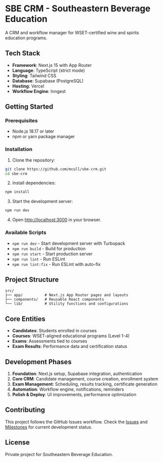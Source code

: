 # SBE CRM - Southeastern Beverage Education

A CRM and workflow manager for WSET-certified wine and spirits education programs.

## Tech Stack

- **Framework**: Next.js 15 with App Router
- **Language**: TypeScript (strict mode)
- **Styling**: Tailwind CSS
- **Database**: Supabase (PostgreSQL)
- **Hosting**: Vercel
- **Workflow Engine**: Inngest

## Getting Started

### Prerequisites
- Node.js 18.17 or later
- npm or yarn package manager

### Installation

1. Clone the repository:
```bash
git clone https://github.com/mcull/sbe-crm.git
cd sbe-crm
```

2. Install dependencies:
```bash
npm install
```

3. Start the development server:
```bash
npm run dev
```

4. Open [http://localhost:3000](http://localhost:3000) in your browser.

### Available Scripts

- `npm run dev` - Start development server with Turbopack
- `npm run build` - Build for production
- `npm run start` - Start production server
- `npm run lint` - Run ESLint
- `npm run lint:fix` - Run ESLint with auto-fix

## Project Structure

```
src/
├── app/          # Next.js App Router pages and layouts
├── components/   # Reusable React components
└── lib/          # Utility functions and configurations
```

## Core Entities

- **Candidates**: Students enrolled in courses
- **Courses**: WSET-aligned educational programs (Level 1-4)
- **Exams**: Assessments tied to courses
- **Exam Results**: Performance data and certification status

## Development Phases

1. **Foundation**: Next.js setup, Supabase integration, authentication
2. **Core CRM**: Candidate management, course creation, enrollment system
3. **Exam Management**: Scheduling, results tracking, certificate generation
4. **Automation**: Workflow engine, notifications, reminders
5. **Polish & Deploy**: UI improvements, performance optimization

## Contributing

This project follows the GitHub Issues workflow. Check the [Issues](https://github.com/mcull/sbe-crm/issues) and [Milestones](https://github.com/mcull/sbe-crm/milestones) for current development status.

## License

Private project for Southeastern Beverage Education.
